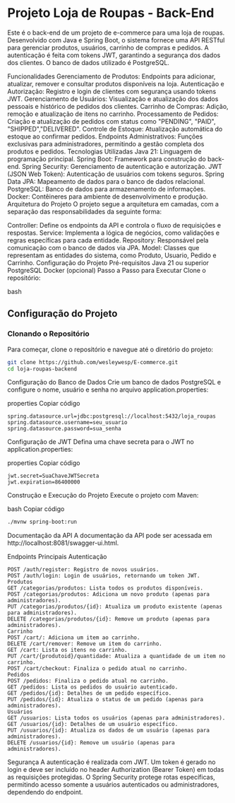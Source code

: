 # Projeto Loja de Roupas - Back-End

Este é o back-end de um projeto de e-commerce para uma loja de roupas. Desenvolvido com Java e Spring Boot, o sistema fornece uma API RESTful para gerenciar produtos, usuários, carrinho de compras e pedidos. A autenticação é feita com tokens JWT, garantindo a segurança dos dados dos clientes. O banco de dados utilizado é PostgreSQL.

Funcionalidades
Gerenciamento de Produtos: Endpoints para adicionar, atualizar, remover e consultar produtos disponíveis na loja.
Autenticação e Autorização: Registro e login de clientes com segurança usando tokens JWT.
Gerenciamento de Usuários: Visualização e atualização dos dados pessoais e histórico de pedidos dos clientes.
Carrinho de Compras: Adição, remoção e atualização de itens no carrinho.
Processamento de Pedidos: Criação e atualização de pedidos com status como "PENDING", "PAID", "SHIPPED","DELIVERED".
Controle de Estoque: Atualização automática do estoque ao confirmar pedidos.
Endpoints Administrativos: Funções exclusivas para administradores, permitindo a gestão completa dos produtos e pedidos.
Tecnologias Utilizadas
Java 21: Linguagem de programação principal.
Spring Boot: Framework para construção do back-end.
Spring Security: Gerenciamento de autenticação e autorização.
JWT (JSON Web Token): Autenticação de usuários com tokens seguros.
Spring Data JPA: Mapeamento de dados para o banco de dados relacional.
PostgreSQL: Banco de dados para armazenamento de informações.
Docker: Contêineres para ambiente de desenvolvimento e produção.
Arquitetura do Projeto
O projeto segue a arquitetura em camadas, com a separação das responsabilidades da seguinte forma:

Controller: Define os endpoints da API e controla o fluxo de requisições e respostas.
Service: Implementa a lógica de negócios, como validações e regras específicas para cada entidade.
Repository: Responsável pela comunicação com o banco de dados via JPA.
Model: Classes que representam as entidades do sistema, como Produto, Usuario, Pedido e Carrinho.
Configuração do Projeto
Pré-requisitos
Java 21 ou superior
PostgreSQL
Docker (opcional)
Passo a Passo para Executar
Clone o repositório:

bash

## Configuração do Projeto

### Clonando o Repositório

Para começar, clone o repositório e navegue até o diretório do projeto:

```bash
git clone https://github.com/wesleywesp/E-commerce.git
cd loja-roupas-backend
```
Configuração do Banco de Dados
Crie um banco de dados PostgreSQL e configure o nome, usuário e senha no arquivo application.properties:

properties
Copiar código
```properties
spring.datasource.url=jdbc:postgresql://localhost:5432/loja_roupas
spring.datasource.username=seu_usuario
spring.datasource.password=sua_senha
```
Configuração de JWT
Defina uma chave secreta para o JWT no application.properties:

properties
Copiar código
```properties
jwt.secret=SuaChaveJWTSecreta
jwt.expiration=86400000
```
Construção e Execução do Projeto
Execute o projeto com Maven:

bash
Copiar código
```bash
./mvnw spring-boot:run
```
Documentação da API
A documentação da API pode ser acessada em http://localhost:8081/swagger-ui.html.

Endpoints Principais
Autenticação
``` autenticação
POST /auth/register: Registro de novos usuários.
POST /auth/login: Login de usuários, retornando um token JWT.
Produtos
GET /categorias/produtos: Lista todos os produtos disponíveis.
POST /categorias/produtos: Adiciona um novo produto (apenas para administradores).
PUT /categorias/produtos/{id}: Atualiza um produto existente (apenas para administradores).
DELETE /categorias/produtos/{id}: Remove um produto (apenas para administradores).
Carrinho
POST /cart/: Adiciona um item ao carrinho.
DELETE /cart/remover: Remove um item do carrinho.
GET /cart: Lista os itens no carrinho.
PUT /cart/{produtoid}/quantidade: Atualiza a quantidade de um item no carrinho.
POST /cart/checkout: Finaliza o pedido atual no carrinho.
Pedidos
POST /pedidos: Finaliza o pedido atual no carrinho.
GET /pedidos: Lista os pedidos do usuário autenticado.
GET /pedidos/{id}: Detalhes de um pedido específico.
PUT /pedidos/{id}: Atualiza o status de um pedido (apenas para administradores).
Usuários
GET /usuarios: Lista todos os usuários (apenas para administradores).
GET /usuarios/{id}: Detalhes de um usuário específico.
PUT /usuarios/{id}: Atualiza os dados de um usuário (apenas para administradores).
DELETE /usuarios/{id}: Remove um usuário (apenas para administradores).
```
Segurança
A autenticação é realizada com JWT. Um token é gerado no login e deve ser incluído no header 
Authorization (Bearer Token)
em todas as requisições protegidas. 
O Spring Security protege rotas específicas,
permitindo acesso somente a usuários autenticados ou administradores, dependendo do endpoint.
